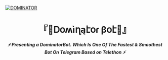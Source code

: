 [![DOMINATOR](https://te.legra.ph/file/c414381b7f545421a0b7c.jpg)](https://github.com/LEGEND-LX)


<h1 align="center">
<b> 『🔱Ꭰօʍìղąէօɾ βօէ🔱』 </b>
</h1>

<h6 align="center">
  <b>⚡ Presenting a DominatorBot. Which Is One Of The Fastest & Smoothest Bot On Telegram Based on Telethon ⚡</b>
</h6>

